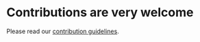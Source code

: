 # Contributions are very welcome

Please read our [contribution guidelines](https://docs.esmvaltool.org/en/latest/community/index.html).
